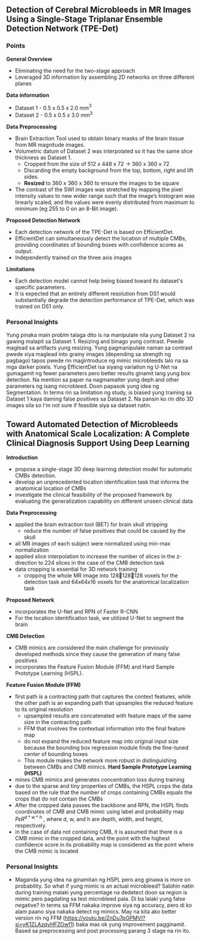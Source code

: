 
## Detection of Cerebral Microbleeds in MR Images Using a Single-Stage Triplanar Ensemble Detection Network (TPE-Det)

### Points
**General Overview**
- Eliminating the need for the two-stage approach
- Leveraged 3D information by assembling 2D networks on three different planes 

**Data information**
- Dataset 1 - 0.5 x 0.5 x 2.0 mm$^3$
- Dataset 2 - 0.5 x 0.5 x 3.0 mm$^3$

**Data Preprocessing**
- Brain Extraction Tool used to obtain binary masks of the brain tissue from MR magnitude images. 
- Volumetric datum of Dataset 2 was interpolated so it has the same slice thickness as Dataset 1.
	- Cropped from the size of 512 x 448 x 72 → 360 x 360 x 72 
	- Discarding the empty background from the top, bottom, right and lift sides.
	- **Resized** to 360 x 360 x 360 to ensure the images to be square 
- The contrast of the SWI images was stretched by mapping the pixel intensity values to new wider range such that the image’s histogram was linearly scaled, and the values were evenly distributed from maximum to minimum (eg 255 to 0 on an 8-Bit image).

**Proposed Detection Network**
- Each detection network of the TPE-Det is based on EfficientDet.
- EfficientDet can simultaneously detect the location of multiple CMBs, providing coordinates of bounding boxes with confidence scores as output.
- Independently trained on the three axis images 

**Limitations**
- Each detection model cannot help being biased toward its dataset's specific parameters. 
- It is expected that an entirely different resolution from DS1 would substantially degrade the detection performance of TPE-Det, which was trained on DS1 only.

### Personal Insights 

Yung pinaka main problm talaga dito is na manipulate nila yung Dataset 2 na gawing malapit sa Dataset 1. Resizing and binago yung contrast. Pwede maglead sa artifacts yung resizing. Yung pagmanipulate naman sa contrast pwede siya maglead into grainy images (depending sa strength ng pagbago) tapos pwede rin magintroduce ng mimic microbleeds lalo na sa mga darker pixels.  Yung EfficientDet isa siyang variation ng U-Net na gumagamit ng fewer parameters pero better results ginamit lang yung box detection. Na mention sa paper na nagmamatter yung deph and other parameters ng isang microbleed. Doon papasok yung idea ng Segmentation. In terms rin sa limitation ng study, is biased yung training sa Dataset 1 kaya daming false positives sa Dataset 2. Na pansin ko rin dito 3D images sila so I'm not sure if feasible siya sa dataset natin. 

## Toward Automated Detection of Microbleeds with Anatomical Scale Localization: A Complete Clinical Diagnosis Support Using Deep Learning


**Introduction**
- propose a single-stage 3D deep learning detection model for automatic CMBs detection.
- develop an unprecedented location identification task that informs the anatomical location of CMBs
- investigate the clinical feasibility of the proposed framework by evaluating the generalization capability on different unseen clinical data

**Data Preprocessing**
- applied the brain extraction tool (BET) for brain skull stripping
	- reduce the number of false positives that could be caused by the skull
- all MR images of each subject were normalized using min-max normalization
- applied slice interpolation to increase the number of slices in the z-direction to 224 slices in the case of the CMB detection task
- data cropping is essential for 3D network training
	- cropping the whole MR image into 128128128 voxels for the detection task and 64x64x16 voxels for the anatomical localization task

**Proposed Network**
- incorporates the U-Net and RPN of Faster R-CNN
- For the location identification task, we utilized U-Net to segment the brain

**CMB Detection**
- CMB mimics are considered the main challenge for previously developed methods since they cause the generation of many false positives
- incorporates the Feature Fusion Module (FFM) and Hard Sample Prototype Learning (HSPL).

**Feature Fusion Module (FFM)**
- first path is a contracting path that captures the context features, while the other path is an expanding path that upsamples the reduced feature to its original resolution
	- upsampled results are concatenated with feature maps of the same size in the contracting path
	- FFM that involves the contextual information into the final feature map
	- do not expand the reduced feature map into original input size because the bounding box regression module finds the fine-tuned center of bounding boxes
	- This module makes the network more robust in distinguishing between CMBs and CMB mimics.
**Hard Sample Prototype Learning (HSPL)**
- mines CMB mimics and generates concentration loss during training
- due to the sparse and tiny properties of CMBs, the HSPL crops the data based on the rule that the number of crops containing CMBs equals the crops that do not contain the CMBs
- After the cropped data passes the backbone and RPN, the HSPL finds coordinates of CMB and CMB mimic using label and probability map $P \epsilon R^{d*w*h}$ , where d, w, and h are depth, width, and height, respectively.
- in the case of data not containing CMB, it is assumed that there is a CMB mimic in the cropped data, and the point with the highest confidence score in its probability map is considered as the point where the CMB mimic is located

### Personal Insights 
- Maganda yung idea na ginamitan ng HSPL pero ang ginawa is more on probability. So what if yung mimic is an actual microbleed? Sabihin natin during training malaki yung percentage na dedetect doon sa region is mimic pero pagdating sa test microbleed pala. Di ba lalaki yung false negative? In terms sa FFM nakaka improve siya ng accuracy, pero di ko alam paano siya nakaka detect ng mimics. May na kita ako better version rin ng FFM (https://youtu.be/ZnDu7pGPMVI?si=yK1ZLAzqvHFZOwf1) baka mas ok yung improvement pagginamit. Based sa preprocessing and post processing parang 3 stage na rin ito.    